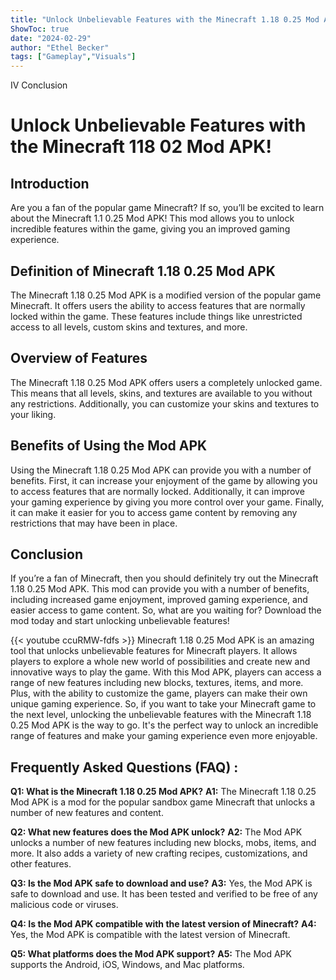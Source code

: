 ```yaml
---
title: "Unlock Unbelievable Features with the Minecraft 1.18 0.25 Mod APK!"
ShowToc: true 
date: "2024-02-29"
author: "Ethel Becker" 
tags: ["Gameplay","Visuals"]
---
```

IV Conclusion

# Unlock Unbelievable Features with the Minecraft 118 02 Mod APK!

## Introduction
Are you a fan of the popular game Minecraft? If so, you’ll be excited to learn about the Minecraft 1.1 0.25 Mod APK! This mod allows you to unlock incredible features within the game, giving you an improved gaming experience. 

## Definition of Minecraft 1.18 0.25 Mod APK 
The Minecraft 1.18 0.25 Mod APK is a modified version of the popular game Minecraft. It offers users the ability to access features that are normally locked within the game. These features include things like unrestricted access to all levels, custom skins and textures, and more. 

## Overview of Features
The Minecraft 1.18 0.25 Mod APK offers users a completely unlocked game. This means that all levels, skins, and textures are available to you without any restrictions. Additionally, you can customize your skins and textures to your liking. 

## Benefits of Using the Mod APK
Using the Minecraft 1.18 0.25 Mod APK can provide you with a number of benefits. First, it can increase your enjoyment of the game by allowing you to access features that are normally locked. Additionally, it can improve your gaming experience by giving you more control over your game. Finally, it can make it easier for you to access game content by removing any restrictions that may have been in place. 

## Conclusion
If you’re a fan of Minecraft, then you should definitely try out the Minecraft 1.18 0.25 Mod APK. This mod can provide you with a number of benefits, including increased game enjoyment, improved gaming experience, and easier access to game content. So, what are you waiting for? Download the mod today and start unlocking unbelievable features!

{{< youtube ccuRMW-fdfs >}} 
Minecraft 1.18 0.25 Mod APK is an amazing tool that unlocks unbelievable features for Minecraft players. It allows players to explore a whole new world of possibilities and create new and innovative ways to play the game. With this Mod APK, players can access a range of new features including new blocks, textures, items, and more. Plus, with the ability to customize the game, players can make their own unique gaming experience. So, if you want to take your Minecraft game to the next level, unlocking the unbelievable features with the Minecraft 1.18 0.25 Mod APK is the way to go. It's the perfect way to unlock an incredible range of features and make your gaming experience even more enjoyable.

## Frequently Asked Questions (FAQ) :
**Q1: What is the Minecraft 1.18 0.25 Mod APK?** 
**A1:** The Minecraft 1.18 0.25 Mod APK is a mod for the popular sandbox game Minecraft that unlocks a number of new features and content. 

**Q2: What new features does the Mod APK unlock?**
**A2:** The Mod APK unlocks a number of new features including new blocks, mobs, items, and more. It also adds a variety of new crafting recipes, customizations, and other features.

**Q3: Is the Mod APK safe to download and use?**
**A3:** Yes, the Mod APK is safe to download and use. It has been tested and verified to be free of any malicious code or viruses.

**Q4: Is the Mod APK compatible with the latest version of Minecraft?**
**A4:** Yes, the Mod APK is compatible with the latest version of Minecraft. 

**Q5: What platforms does the Mod APK support?**
**A5:** The Mod APK supports the Android, iOS, Windows, and Mac platforms.



